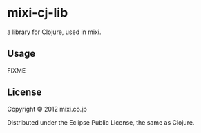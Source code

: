 # mixi-cj-lib

a library for Clojure, used in mixi.

## Usage

FIXME

## License

Copyright © 2012 mixi.co.jp

Distributed under the Eclipse Public License, the same as Clojure.
